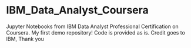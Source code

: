 # IBM_Data_Analyst_Coursera
Jupyter Notebooks from IBM Data Analyst Professional Certification on Coursera. 
My first demo repository!
Code is provided as is.
Credit goes to IBM, Thank you
